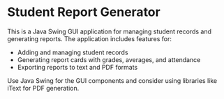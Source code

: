 <!-- Use this file to provide workspace-specific custom instructions to Copilot. For more details, visit https://code.visualstudio.com/docs/copilot/copilot-customization#_use-a-githubcopilotinstructionsmd-file -->

# Student Report Generator

This is a Java Swing GUI application for managing student records and generating reports. The application includes features for:

- Adding and managing student records
- Generating report cards with grades, averages, and attendance
- Exporting reports to text and PDF formats

Use Java Swing for the GUI components and consider using libraries like iText for PDF generation.
